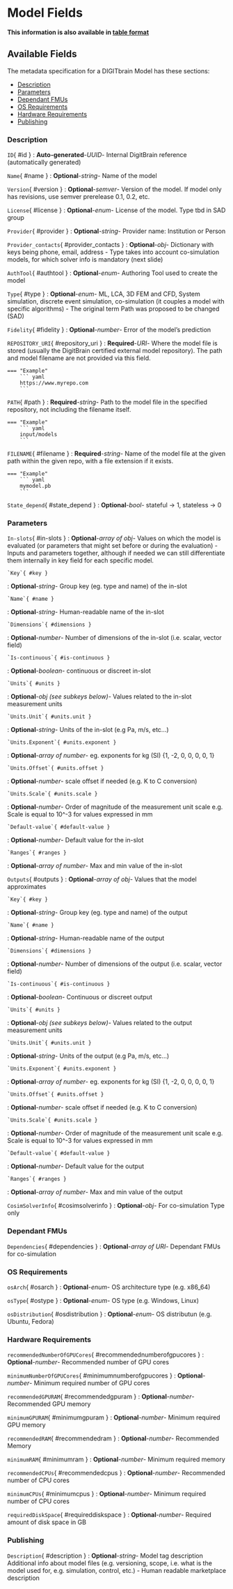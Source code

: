 <style>
  .md-content__button {
    display: none;
  }
</style>
# Model Fields

**This information is also available in [table format](/tables/model/)**


## Available Fields 

The metadata specification for a DIGITbrain Model
has these sections:

- [Description](#description)
- [Parameters](#parameters)
- [Dependant FMUs](#dependant-fmus)
- [OS Requirements](#os-requirements)
- [Hardware Requirements ](#hardware-requirements-)
- [Publishing](#publishing)


### Description


`ID`{ #id }
:   **Auto-generated**-*UUID*- Internal DigitBrain reference (automatically generated)


`Name`{ #name }
:   **Optional**-*string*- Name of the model

`Version`{ #version }
:   **Optional**-*semver*- Version of the model. If model only has revisions, use semver prerelease 0.1, 0.2, etc.

`License`{ #license }
:   **Optional**-*enum*- License of the model.  Type tbd in SAD group

`Provider`{ #provider }
:   **Optional**-*string*- Provider name: Institution or Person

`Provider_contacts`{ #provider_contacts }
:   **Optional**-*obj*- Dictionary with keys being phone, email, address - Type takes into account co-simulation models, for which solver info is mandatory (next slide)

`AuthTool`{ #authtool }
:   **Optional**-*enum*- Authoring Tool used to create the model

`Type`{ #type }
:   **Optional**-*enum*- ML, LCA, 3D FEM and CFD, System simulation, discrete event simulation, co-simulation (it couples a model with specific algorithms) - The original term Path was proposed to be changed (SAD)

`Fidelity`{ #fidelity }
:   **Optional**-*number*- Error of the model’s prediction

`REPOSITORY_URI`{ #repository_uri }
:   **Required**-*URI*- Where the model file is stored (usually the DigitBrain certified external model repository). The path and model filename are not provided via this field.

    === "Example"
        ``` yaml     
        https://www.myrepo.com
        ```

`PATH`{ #path }
:   **Required**-*string*- Path to the model file in the specified repository, not including the filename itself.

    === "Example"
        ``` yaml     
        input/models
        ```

`FILENAME`{ #filename }
:   **Required**-*string*- Name of the model file at the given path within the given repo, with a file extension if it exists.

    === "Example"
        ``` yaml     
        mymodel.pb
        ```

`State_depend`{ #state_depend }
:   **Optional**-*bool*- stateful -> 1, stateless -> 0


### Parameters


`In-slots`{ #in-slots }
:   **Optional**-*array of obj*- Values on which the model is evaluated (or parameters that might set before or during the evaluation) - Inputs and parameters together, although if needed we can still differentiate them internally in key field for each specific model.

    `Key`{ #key }
:   **Optional**-*string*- Group key (eg. type and name) of the in-slot

    `Name`{ #name }
:   **Optional**-*string*- Human-readable name of the in-slot

    `Dimensions`{ #dimensions }
:   **Optional**-*number*- Number of dimensions of the in-slot (i.e. scalar, vector field)

    `Is-continuous`{ #is-continuous }
:   **Optional**-*boolean*- continuous or discreet in-slot

    `Units`{ #units }
:   **Optional**-*obj (see subkeys below)*- Values related to the in-slot measurement units

    `Units.Unit`{ #units.unit }
:   **Optional**-*string*- Units of the in-slot (e.g Pa, m/s, etc…)

    `Units.Exponent`{ #units.exponent }
:   **Optional**-*array of number*- eg. exponents for kg (SI) {1, -2, 0, 0, 0, 0, 1}

    `Units.Offset`{ #units.offset }
:   **Optional**-*number*- scale offset if needed (e.g. K to C conversion)

    `Units.Scale`{ #units.scale }
:   **Optional**-*number*- Order of magnitude of the measurement unit scale e.g. Scale is equal to 10^-3 for values expressed in mm

    `Default-value`{ #default-value }
:   **Optional**-*number*- Default value for the in-slot

    `Ranges`{ #ranges }
:   **Optional**-*array of number*- Max and min value of the in-slot

`Outputs`{ #outputs }
:   **Optional**-*array of obj*- Values that the model approximates

    `Key`{ #key }
:   **Optional**-*string*- Group key (eg. type and name) of the output

    `Name`{ #name }
:   **Optional**-*string*- Human-readable name of the output

    `Dimensions`{ #dimensions }
:   **Optional**-*number*- Number of dimensions of the output (i.e. scalar, vector field)

    `Is-continuous`{ #is-continuous }
:   **Optional**-*boolean*- Continuous or discreet output

    `Units`{ #units }
:   **Optional**-*obj (see subkeys below)*- Values related to the output measurement units

    `Units.Unit`{ #units.unit }
:   **Optional**-*string*- Units of the output (e.g Pa, m/s, etc…)

    `Units.Exponent`{ #units.exponent }
:   **Optional**-*array of number*- eg. exponents for kg (SI) {1, -2, 0, 0, 0, 0, 1}

    `Units.Offset`{ #units.offset }
:   **Optional**-*number*- scale offset if needed (e.g. K to C conversion)

    `Units.Scale`{ #units.scale }
:   **Optional**-*number*- Order of magnitude of the measurement unit scale e.g. Scale is equal to 10^-3 for values expressed in mm

    `Default-value`{ #default-value }
:   **Optional**-*number*- Default value for the output

    `Ranges`{ #ranges }
:   **Optional**-*array of number*- Max and min value of the output

`CosimSolverInfo`{ #cosimsolverinfo }
:   **Optional**-*obj*- For co-simulation Type only


### Dependant FMUs


`Dependencies`{ #dependencies }
:   **Optional**-*array of URI*- Dependant FMUs for co-simulation


### OS Requirements


`osArch`{ #osarch }
:   **Optional**-*enum*- OS architecture type (e.g. x86_64)

`osType`{ #ostype }
:   **Optional**-*enum*- OS type (e.g. Windows, Linux)

`osDistribution`{ #osdistribution }
:   **Optional**-*enum*- OS distributun (e.g. Ubuntu, Fedora)


### Hardware Requirements 


`recommendedNumberOfGPUCores`{ #recommendednumberofgpucores }
:   **Optional**-*number*- Recommended number of GPU cores

`minimumNumberOfGPUCores`{ #minimumnumberofgpucores }
:   **Optional**-*number*- Minimum required number of GPU cores

`recommendedGPURAM`{ #recommendedgpuram }
:   **Optional**-*number*- Recommended GPU memory

`minimumGPURAM`{ #minimumgpuram }
:   **Optional**-*number*- Minimum required GPU memory

`recommendedRAM`{ #recommendedram }
:   **Optional**-*number*- Recommended Memory

`minimumRAM`{ #minimumram }
:   **Optional**-*number*- Minimum required memory

`recommendedCPUs`{ #recommendedcpus }
:   **Optional**-*number*- Recommended number of CPU cores

`minimumCPUs`{ #minimumcpus }
:   **Optional**-*number*- Minimum required number of CPU cores

`requiredDiskSpace`{ #requireddiskspace }
:   **Optional**-*number*- Required amount of disk space in GB


### Publishing


`Description`{ #description }
:   **Optional**-*string*- Model tag description Additional info about model files (e.g. versioning, scope, i.e. what is the model used for, e.g. simulation, control, etc.) - Human readable marketplace description
